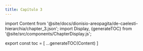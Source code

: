 ```yaml
---
title: Capítulo 3
---
```


import Content from '@site/docs/dionisio-areopagita/de-caelesti-hierarchia/chapter_3.json';
import Display, {generateTOC} from '@site/src/components/ChapterDisplay.js';

<Display data={Content} />

export const toc = [
  ...generateTOC(Content)
]

